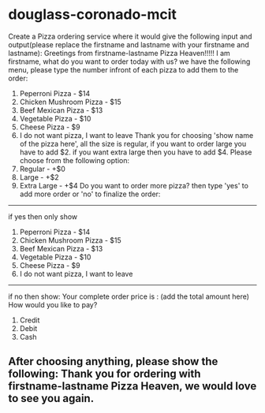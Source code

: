 # douglass-coronado-mcit

Create a Pizza ordering service where it would give the following input and
output(please replace the firstname and lastname with your firstname and
lastname):
Greetings from firstname-lastname Pizza Heaven!!!!!
I am firstname, what do you want to order today with us? we have the
following menu, please type the number infront of each pizza to add them to
the order:
1. Peperroni Pizza - $14
2. Chicken Mushroom Pizza - $15
3. Beef Mexican Pizza - $13
4. Vegetable Pizza - $10
5. Cheese Pizza - $9
6. I do not want pizza, I want to leave
Thank you for choosing 'show name of the pizza here', all the size is regular, if
you want to order large you have to add $2. if you want extra large then you
have to add $4.
Please choose from the following option:
1. Regular - +$0
2. Large - +$2
3. Extra Large - +$4
Do you want to order more pizza? then type 'yes' to add more order or 'no' to
finalize the order:
-----------------------------------------------------------------------------------------------
if yes then only show
1. Peperroni Pizza - $14
2. Chicken Mushroom Pizza - $15
3. Beef Mexican Pizza - $13
4. Vegetable Pizza - $10
5. Cheese Pizza - $9
6. I do not want pizza, I want to leave
-----------------------------------------------------------------------------------------------
if no then show:
Your complete order price is : (add the total amount here)
How would you like to pay?
1. Credit
2. Debit
3. Cash

After choosing anything, please show the following:
Thank you for ordering with firstname-lastname Pizza Heaven, we would love
to see you again.
--------------------------------------------------------------------------------------------
